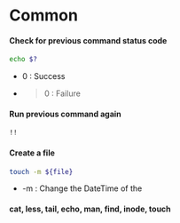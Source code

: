 # Common

#### Check for previous command status code
```sh
echo $?
```
- 0  : Success
- >0 : Failure

#### Run previous command again
```sh
!!
```
#### Create a file
```sh
touch -m ${file}
```
- -m : Change the DateTime of the

#### cat, less, tail, echo, man, find, inode, touch
